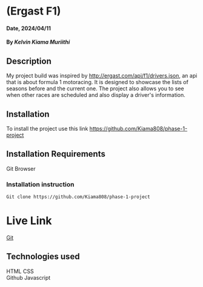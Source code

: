 # (Ergast F1)

#### Date, 2024/04/11

#### By *Kelvin Kiama Muriithi*

## Description
My project build was inspired by http://ergast.com/api/f1/drivers.json, an api that is about formula 1 motoracing. It is designed to showcase the lists of seasons before and the current one. The project also allows you to see when other races are scheduled and also display a driver's information.

## Installation
To install the project use this link https://github.com/Kiama808/phase-1-project
## Installation Requirements
Git
Browser

### Installation instruction
```
Git clone https://github.com/Kiama808/phase-1-project
```

# Live Link
[Git]( https://kiama808.github.io/phase-1-project/)

## Technologies used
HTML
CSS    
Github
Javascript
